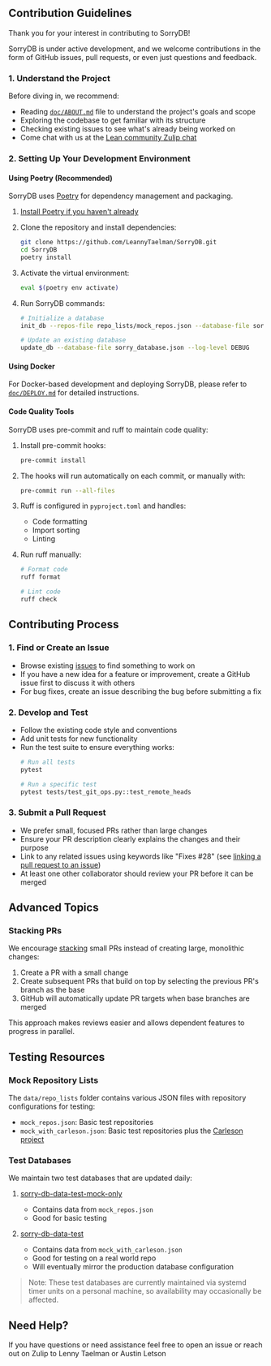 ## Contribution Guidelines

Thank you for your interest in contributing to SorryDB!

SorryDB is under active development, 
and we welcome contributions in the form of GitHub issues, pull requests, or even just questions and feedback.

### 1. Understand the Project

Before diving in, we recommend:
- Reading [`doc/ABOUT.md`](doc/ABOUT.md) file to understand the project's goals and scope
- Exploring the codebase to get familiar with its structure
- Checking existing issues to see what's already being worked on
- Come chat with us at the [Lean community Zulip chat](https://leanprover.zulipchat.com/)

### 2. Setting Up Your Development Environment

#### Using Poetry (Recommended)

SorryDB uses [Poetry](https://python-poetry.org/) for dependency management and packaging.

1. [Install Poetry if you haven't already](https://python-poetry.org/docs/#installation)

2. Clone the repository and install dependencies:
   ```sh
   git clone https://github.com/LeannyTaelman/SorryDB.git
   cd SorryDB
   poetry install
   ```

3. Activate the virtual environment:
   ```sh
   eval $(poetry env activate)
   ```

4. Run SorryDB commands:
   ```sh
   # Initialize a database
   init_db --repos-file repo_lists/mock_repos.json --database-file sorry_database.json --starting-date 2025-03-11
   
   # Update an existing database
   update_db --database-file sorry_database.json --log-level DEBUG
   ```

#### Using Docker

For Docker-based development and deploying SorryDB, please refer to [`doc/DEPLOY.md`](doc/DEPLOY.md) for detailed instructions.

#### Code Quality Tools

SorryDB uses pre-commit and ruff to maintain code quality:

1. Install pre-commit hooks:
   ```sh
   pre-commit install
   ```

2. The hooks will run automatically on each commit, or manually with:
   ```sh
   pre-commit run --all-files
   ```

3. Ruff is configured in `pyproject.toml` and handles:
   - Code formatting
   - Import sorting
   - Linting

4. Run ruff manually:
   ```sh
   # Format code
   ruff format 
   
   # Lint code
   ruff check
   ```

## Contributing Process

### 1. Find or Create an Issue

- Browse existing [issues](https://github.com/LennyTaelman/SorryDB/issues) to find something to work on
- If you have a new idea for a feature or improvement, create a GitHub issue first to discuss it with others 
- For bug fixes, create an issue describing the bug before submitting a fix

### 2. Develop and Test

- Follow the existing code style and conventions
- Add unit tests for new functionality
- Run the test suite to ensure everything works:
  ```sh
  # Run all tests
  pytest
  
  # Run a specific test
  pytest tests/test_git_ops.py::test_remote_heads
  ```

### 3. Submit a Pull Request

- We prefer small, focused PRs rather than large changes
- Ensure your PR description clearly explains the changes and their purpose
- Link to any related issues using keywords like "Fixes #28"
(see [linking a pull request to an issue](https://docs.github.com/en/issues/tracking-your-work-with-issues/using-issues/linking-a-pull-request-to-an-issue#linking-a-pull-request-to-an-issue-using-a-keyword))
- At least one other collaborator should review your PR before it can be merged

## Advanced Topics

### Stacking PRs

We encourage [stacking](https://www.stacking.dev/) small PRs instead of creating large, monolithic changes:

1. Create a PR with a small change
2. Create subsequent PRs that build on top by selecting the previous PR's branch as the base
3. GitHub will automatically update PR targets when base branches are merged

This approach makes reviews easier and allows dependent features to progress in parallel.

## Testing Resources

### Mock Repository Lists

The `data/repo_lists` folder contains various JSON files with repository configurations for testing:
- `mock_repos.json`: Basic test repositories
- `mock_with_carleson.json`: Basic test repositories plus the [Carleson project](https://github.com/fpvandoorn/carleson)

### Test Databases

We maintain two test databases that are updated daily:

1. [sorry-db-data-test-mock-only](https://github.com/austinletson/sorry-db-data-test-mock-only)
   - Contains data from `mock_repos.json`
   - Good for basic testing

2. [sorry-db-data-test](https://github.com/austinletson/sorry-db-data-test)
   - Contains data from `mock_with_carleson.json`
   - Good for testing on a real world repo
   - Will eventually mirror the production database configuration

> Note: These test databases are currently maintained via systemd timer units on a personal machine, so availability may occasionally be affected.

## Need Help?

If you have questions or need assistance feel free to open an issue or reach out on Zulip to Lenny Taelman or Austin Letson
